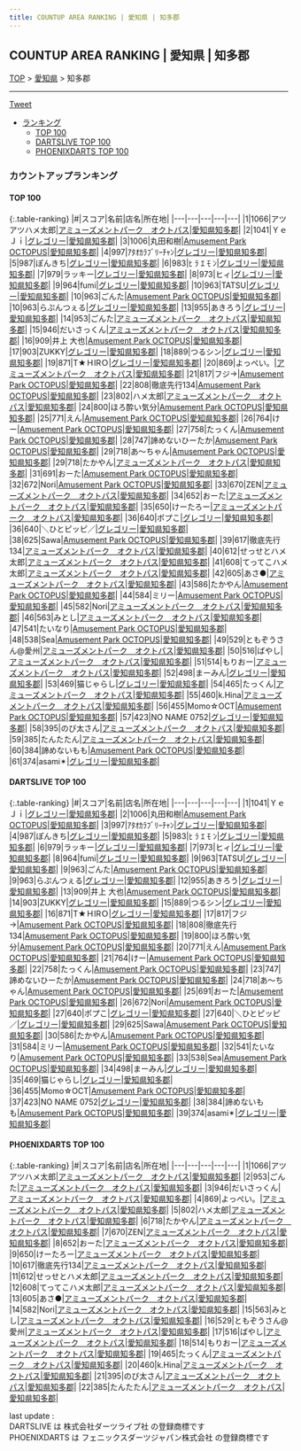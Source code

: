 ```yaml
---
title: COUNTUP AREA RANKING | 愛知県 | 知多郡
---
```

## COUNTUP AREA RANKING | 愛知県 | 知多郡

[TOP](/darts/rank/) > [愛知県](/darts/rank/愛知県/) > 知多郡

___

<a href="https://twitter.com/share?ref_src=twsrc%5Etfw" data-text="COUNTUP AREA RANKING | 愛知県知多郡" class="twitter-share-button" data-hashtags="DARTSLIVE,PHOENIXDARTS,darts,ダーツ" data-show-count="false">Tweet</a>

* [ランキング](#カウントアップランキング)
    * [TOP 100](#top-100)
    * [DARTSLIVE TOP 100](#dartslive-top-100)
    * [PHOENIXDARTS TOP 100](#phoenixdarts-top-100)

### カウントアップランキング

#### TOP 100



{:.table-ranking}
|#|スコア|名前|店名|所在地|
|---|---|---|---|---|
|1|1066|<span class="rank-name-pd">アツアツハメ太郎</span>|<a href="https://vs.phoenixdarts.com/jp/shop/shopDetailInfo/s_80302?s_seq=80302">アミューズメントパーク　オクトパス</a>|<a href="/darts/rank/愛知県/知多郡">愛知県知多郡</a>|
|2|1041|<span class="rank-name-dl">ＹｅＪｉ</span>|<a href="https://search.dartslive.com/jp/shop/d49491cd81f6c4310d9b047a20a7ba1e">グレゴリー</a>|<a href="/darts/rank/愛知県/知多郡">愛知県知多郡</a>|
|3|1006|<span class="rank-name-dl">丸田和樹</span>|<a href="https://search.dartslive.com/jp/shop/0d5b36520a66d6d50d9b047a20a7ba1e">Amusement Park OCTOPUS</a>|<a href="/darts/rank/愛知県/知多郡">愛知県知多郡</a>|
|4|997|<span class="rank-name-dl">ｱﾀｵｶﾗﾌﾞﾘｰﾁｬﾝ</span>|<a href="https://search.dartslive.com/jp/shop/d49491cd81f6c4310d9b047a20a7ba1e">グレゴリー</a>|<a href="/darts/rank/愛知県/知多郡">愛知県知多郡</a>|
|5|987|<span class="rank-name-dl">ぽんきち</span>|<a href="https://search.dartslive.com/jp/shop/d49491cd81f6c4310d9b047a20a7ba1e">グレゴリー</a>|<a href="/darts/rank/愛知県/知多郡">愛知県知多郡</a>|
|6|983|<span class="rank-name-dl">ﾋ ﾗ ｴ ﾓ ﾝ</span>|<a href="https://search.dartslive.com/jp/shop/d49491cd81f6c4310d9b047a20a7ba1e">グレゴリー</a>|<a href="/darts/rank/愛知県/知多郡">愛知県知多郡</a>|
|7|979|<span class="rank-name-dl">ラッキー</span>|<a href="https://search.dartslive.com/jp/shop/d49491cd81f6c4310d9b047a20a7ba1e">グレゴリー</a>|<a href="/darts/rank/愛知県/知多郡">愛知県知多郡</a>|
|8|973|<span class="rank-name-dl">ヒィ</span>|<a href="https://search.dartslive.com/jp/shop/d49491cd81f6c4310d9b047a20a7ba1e">グレゴリー</a>|<a href="/darts/rank/愛知県/知多郡">愛知県知多郡</a>|
|9|964|<span class="rank-name-dl">fumi</span>|<a href="https://search.dartslive.com/jp/shop/d49491cd81f6c4310d9b047a20a7ba1e">グレゴリー</a>|<a href="/darts/rank/愛知県/知多郡">愛知県知多郡</a>|
|10|963|<span class="rank-name-dl">TATSU</span>|<a href="https://search.dartslive.com/jp/shop/d49491cd81f6c4310d9b047a20a7ba1e">グレゴリー</a>|<a href="/darts/rank/愛知県/知多郡">愛知県知多郡</a>|
|10|963|<span class="rank-name-dl">ごんた</span>|<a href="https://search.dartslive.com/jp/shop/0d5b36520a66d6d50d9b047a20a7ba1e">Amusement Park OCTOPUS</a>|<a href="/darts/rank/愛知県/知多郡">愛知県知多郡</a>|
|10|963|<span class="rank-name-dl">らぷんつぇる</span>|<a href="https://search.dartslive.com/jp/shop/d49491cd81f6c4310d9b047a20a7ba1e">グレゴリー</a>|<a href="/darts/rank/愛知県/知多郡">愛知県知多郡</a>|
|13|955|<span class="rank-name-dl">あきろう</span>|<a href="https://search.dartslive.com/jp/shop/d49491cd81f6c4310d9b047a20a7ba1e">グレゴリー</a>|<a href="/darts/rank/愛知県/知多郡">愛知県知多郡</a>|
|14|953|<span class="rank-name-pd">ごんた</span>|<a href="https://vs.phoenixdarts.com/jp/shop/shopDetailInfo/s_80302?s_seq=80302">アミューズメントパーク　オクトパス</a>|<a href="/darts/rank/愛知県/知多郡">愛知県知多郡</a>|
|15|946|<span class="rank-name-pd">だいさっくん</span>|<a href="https://vs.phoenixdarts.com/jp/shop/shopDetailInfo/s_80302?s_seq=80302">アミューズメントパーク　オクトパス</a>|<a href="/darts/rank/愛知県/知多郡">愛知県知多郡</a>|
|16|909|<span class="rank-name-dl">井上 大也</span>|<a href="https://search.dartslive.com/jp/shop/0d5b36520a66d6d50d9b047a20a7ba1e">Amusement Park OCTOPUS</a>|<a href="/darts/rank/愛知県/知多郡">愛知県知多郡</a>|
|17|903|<span class="rank-name-dl">ZUKKY</span>|<a href="https://search.dartslive.com/jp/shop/d49491cd81f6c4310d9b047a20a7ba1e">グレゴリー</a>|<a href="/darts/rank/愛知県/知多郡">愛知県知多郡</a>|
|18|889|<span class="rank-name-dl">つるシン</span>|<a href="https://search.dartslive.com/jp/shop/d49491cd81f6c4310d9b047a20a7ba1e">グレゴリー</a>|<a href="/darts/rank/愛知県/知多郡">愛知県知多郡</a>|
|19|871|<span class="rank-name-dl">T★ＨIRＯ</span>|<a href="https://search.dartslive.com/jp/shop/d49491cd81f6c4310d9b047a20a7ba1e">グレゴリー</a>|<a href="/darts/rank/愛知県/知多郡">愛知県知多郡</a>|
|20|869|<span class="rank-name-pd">よっぺい。</span>|<a href="https://vs.phoenixdarts.com/jp/shop/shopDetailInfo/s_80302?s_seq=80302">アミューズメントパーク　オクトパス</a>|<a href="/darts/rank/愛知県/知多郡">愛知県知多郡</a>|
|21|817|<span class="rank-name-dl">フジ→</span>|<a href="https://search.dartslive.com/jp/shop/0d5b36520a66d6d50d9b047a20a7ba1e">Amusement Park OCTOPUS</a>|<a href="/darts/rank/愛知県/知多郡">愛知県知多郡</a>|
|22|808|<span class="rank-name-dl">徹底先行134</span>|<a href="https://search.dartslive.com/jp/shop/0d5b36520a66d6d50d9b047a20a7ba1e">Amusement Park OCTOPUS</a>|<a href="/darts/rank/愛知県/知多郡">愛知県知多郡</a>|
|23|802|<span class="rank-name-pd">ハメ太郎</span>|<a href="https://vs.phoenixdarts.com/jp/shop/shopDetailInfo/s_80302?s_seq=80302">アミューズメントパーク　オクトパス</a>|<a href="/darts/rank/愛知県/知多郡">愛知県知多郡</a>|
|24|800|<span class="rank-name-dl">ほろ酔い気分</span>|<a href="https://search.dartslive.com/jp/shop/0d5b36520a66d6d50d9b047a20a7ba1e">Amusement Park OCTOPUS</a>|<a href="/darts/rank/愛知県/知多郡">愛知県知多郡</a>|
|25|771|<span class="rank-name-dl">えん</span>|<a href="https://search.dartslive.com/jp/shop/0d5b36520a66d6d50d9b047a20a7ba1e">Amusement Park OCTOPUS</a>|<a href="/darts/rank/愛知県/知多郡">愛知県知多郡</a>|
|26|764|<span class="rank-name-dl">けー</span>|<a href="https://search.dartslive.com/jp/shop/0d5b36520a66d6d50d9b047a20a7ba1e">Amusement Park OCTOPUS</a>|<a href="/darts/rank/愛知県/知多郡">愛知県知多郡</a>|
|27|758|<span class="rank-name-dl">たっくん</span>|<a href="https://search.dartslive.com/jp/shop/0d5b36520a66d6d50d9b047a20a7ba1e">Amusement Park OCTOPUS</a>|<a href="/darts/rank/愛知県/知多郡">愛知県知多郡</a>|
|28|747|<span class="rank-name-dl">諦めないひーたか</span>|<a href="https://search.dartslive.com/jp/shop/0d5b36520a66d6d50d9b047a20a7ba1e">Amusement Park OCTOPUS</a>|<a href="/darts/rank/愛知県/知多郡">愛知県知多郡</a>|
|29|718|<span class="rank-name-dl">あ～ちゃん</span>|<a href="https://search.dartslive.com/jp/shop/0d5b36520a66d6d50d9b047a20a7ba1e">Amusement Park OCTOPUS</a>|<a href="/darts/rank/愛知県/知多郡">愛知県知多郡</a>|
|29|718|<span class="rank-name-pd">たかやん</span>|<a href="https://vs.phoenixdarts.com/jp/shop/shopDetailInfo/s_80302?s_seq=80302">アミューズメントパーク　オクトパス</a>|<a href="/darts/rank/愛知県/知多郡">愛知県知多郡</a>|
|31|691|<span class="rank-name-dl">おーた</span>|<a href="https://search.dartslive.com/jp/shop/0d5b36520a66d6d50d9b047a20a7ba1e">Amusement Park OCTOPUS</a>|<a href="/darts/rank/愛知県/知多郡">愛知県知多郡</a>|
|32|672|<span class="rank-name-dl">Nori</span>|<a href="https://search.dartslive.com/jp/shop/0d5b36520a66d6d50d9b047a20a7ba1e">Amusement Park OCTOPUS</a>|<a href="/darts/rank/愛知県/知多郡">愛知県知多郡</a>|
|33|670|<span class="rank-name-pd">ZEN</span>|<a href="https://vs.phoenixdarts.com/jp/shop/shopDetailInfo/s_80302?s_seq=80302">アミューズメントパーク　オクトパス</a>|<a href="/darts/rank/愛知県/知多郡">愛知県知多郡</a>|
|34|652|<span class="rank-name-pd">おーた</span>|<a href="https://vs.phoenixdarts.com/jp/shop/shopDetailInfo/s_80302?s_seq=80302">アミューズメントパーク　オクトパス</a>|<a href="/darts/rank/愛知県/知多郡">愛知県知多郡</a>|
|35|650|<span class="rank-name-pd">けーたろー</span>|<a href="https://vs.phoenixdarts.com/jp/shop/shopDetailInfo/s_80302?s_seq=80302">アミューズメントパーク　オクトパス</a>|<a href="/darts/rank/愛知県/知多郡">愛知県知多郡</a>|
|36|640|<span class="rank-name-dl">ポプこ</span>|<a href="https://search.dartslive.com/jp/shop/d49491cd81f6c4310d9b047a20a7ba1e">グレゴリー</a>|<a href="/darts/rank/愛知県/知多郡">愛知県知多郡</a>|
|36|640|<span class="rank-name-dl">＼ひとピッピ／</span>|<a href="https://search.dartslive.com/jp/shop/d49491cd81f6c4310d9b047a20a7ba1e">グレゴリー</a>|<a href="/darts/rank/愛知県/知多郡">愛知県知多郡</a>|
|38|625|<span class="rank-name-dl">Sawa</span>|<a href="https://search.dartslive.com/jp/shop/0d5b36520a66d6d50d9b047a20a7ba1e">Amusement Park OCTOPUS</a>|<a href="/darts/rank/愛知県/知多郡">愛知県知多郡</a>|
|39|617|<span class="rank-name-pd">徹底先行134</span>|<a href="https://vs.phoenixdarts.com/jp/shop/shopDetailInfo/s_80302?s_seq=80302">アミューズメントパーク　オクトパス</a>|<a href="/darts/rank/愛知県/知多郡">愛知県知多郡</a>|
|40|612|<span class="rank-name-pd">せっせとハメ太郎</span>|<a href="https://vs.phoenixdarts.com/jp/shop/shopDetailInfo/s_80302?s_seq=80302">アミューズメントパーク　オクトパス</a>|<a href="/darts/rank/愛知県/知多郡">愛知県知多郡</a>|
|41|608|<span class="rank-name-pd">てってこハメ太郎</span>|<a href="https://vs.phoenixdarts.com/jp/shop/shopDetailInfo/s_80302?s_seq=80302">アミューズメントパーク　オクトパス</a>|<a href="/darts/rank/愛知県/知多郡">愛知県知多郡</a>|
|42|605|<span class="rank-name-pd">あさ●</span>|<a href="https://vs.phoenixdarts.com/jp/shop/shopDetailInfo/s_80302?s_seq=80302">アミューズメントパーク　オクトパス</a>|<a href="/darts/rank/愛知県/知多郡">愛知県知多郡</a>|
|43|586|<span class="rank-name-dl">たかやん</span>|<a href="https://search.dartslive.com/jp/shop/0d5b36520a66d6d50d9b047a20a7ba1e">Amusement Park OCTOPUS</a>|<a href="/darts/rank/愛知県/知多郡">愛知県知多郡</a>|
|44|584|<span class="rank-name-dl">ミリー</span>|<a href="https://search.dartslive.com/jp/shop/0d5b36520a66d6d50d9b047a20a7ba1e">Amusement Park OCTOPUS</a>|<a href="/darts/rank/愛知県/知多郡">愛知県知多郡</a>|
|45|582|<span class="rank-name-pd">Nori</span>|<a href="https://vs.phoenixdarts.com/jp/shop/shopDetailInfo/s_80302?s_seq=80302">アミューズメントパーク　オクトパス</a>|<a href="/darts/rank/愛知県/知多郡">愛知県知多郡</a>|
|46|563|<span class="rank-name-pd">みとし</span>|<a href="https://vs.phoenixdarts.com/jp/shop/shopDetailInfo/s_80302?s_seq=80302">アミューズメントパーク　オクトパス</a>|<a href="/darts/rank/愛知県/知多郡">愛知県知多郡</a>|
|47|541|<span class="rank-name-dl">たいなり</span>|<a href="https://search.dartslive.com/jp/shop/0d5b36520a66d6d50d9b047a20a7ba1e">Amusement Park OCTOPUS</a>|<a href="/darts/rank/愛知県/知多郡">愛知県知多郡</a>|
|48|538|<span class="rank-name-dl">Sea</span>|<a href="https://search.dartslive.com/jp/shop/0d5b36520a66d6d50d9b047a20a7ba1e">Amusement Park OCTOPUS</a>|<a href="/darts/rank/愛知県/知多郡">愛知県知多郡</a>|
|49|529|<span class="rank-name-pd">ともぞうさん@愛州</span>|<a href="https://vs.phoenixdarts.com/jp/shop/shopDetailInfo/s_80302?s_seq=80302">アミューズメントパーク　オクトパス</a>|<a href="/darts/rank/愛知県/知多郡">愛知県知多郡</a>|
|50|516|<span class="rank-name-pd">ばやし</span>|<a href="https://vs.phoenixdarts.com/jp/shop/shopDetailInfo/s_80302?s_seq=80302">アミューズメントパーク　オクトパス</a>|<a href="/darts/rank/愛知県/知多郡">愛知県知多郡</a>|
|51|514|<span class="rank-name-pd">もりおー</span>|<a href="https://vs.phoenixdarts.com/jp/shop/shopDetailInfo/s_80302?s_seq=80302">アミューズメントパーク　オクトパス</a>|<a href="/darts/rank/愛知県/知多郡">愛知県知多郡</a>|
|52|498|<span class="rank-name-dl">まーみん</span>|<a href="https://search.dartslive.com/jp/shop/d49491cd81f6c4310d9b047a20a7ba1e">グレゴリー</a>|<a href="/darts/rank/愛知県/知多郡">愛知県知多郡</a>|
|53|469|<span class="rank-name-dl">猫じゃらし</span>|<a href="https://search.dartslive.com/jp/shop/d49491cd81f6c4310d9b047a20a7ba1e">グレゴリー</a>|<a href="/darts/rank/愛知県/知多郡">愛知県知多郡</a>|
|54|465|<span class="rank-name-pd">たっくん</span>|<a href="https://vs.phoenixdarts.com/jp/shop/shopDetailInfo/s_80302?s_seq=80302">アミューズメントパーク　オクトパス</a>|<a href="/darts/rank/愛知県/知多郡">愛知県知多郡</a>|
|55|460|<span class="rank-name-pd">k.Hina</span>|<a href="https://vs.phoenixdarts.com/jp/shop/shopDetailInfo/s_80302?s_seq=80302">アミューズメントパーク　オクトパス</a>|<a href="/darts/rank/愛知県/知多郡">愛知県知多郡</a>|
|56|455|<span class="rank-name-dl">Momo☆OCT</span>|<a href="https://search.dartslive.com/jp/shop/0d5b36520a66d6d50d9b047a20a7ba1e">Amusement Park OCTOPUS</a>|<a href="/darts/rank/愛知県/知多郡">愛知県知多郡</a>|
|57|423|<span class="rank-name-dl">NO NAME 0752</span>|<a href="https://search.dartslive.com/jp/shop/d49491cd81f6c4310d9b047a20a7ba1e">グレゴリー</a>|<a href="/darts/rank/愛知県/知多郡">愛知県知多郡</a>|
|58|395|<span class="rank-name-pd">のび太さん</span>|<a href="https://vs.phoenixdarts.com/jp/shop/shopDetailInfo/s_80302?s_seq=80302">アミューズメントパーク　オクトパス</a>|<a href="/darts/rank/愛知県/知多郡">愛知県知多郡</a>|
|59|385|<span class="rank-name-pd">たんたたん</span>|<a href="https://vs.phoenixdarts.com/jp/shop/shopDetailInfo/s_80302?s_seq=80302">アミューズメントパーク　オクトパス</a>|<a href="/darts/rank/愛知県/知多郡">愛知県知多郡</a>|
|60|384|<span class="rank-name-dl">諦めないもも</span>|<a href="https://search.dartslive.com/jp/shop/0d5b36520a66d6d50d9b047a20a7ba1e">Amusement Park OCTOPUS</a>|<a href="/darts/rank/愛知県/知多郡">愛知県知多郡</a>|
|61|374|<span class="rank-name-dl">asami✴︎</span>|<a href="https://search.dartslive.com/jp/shop/d49491cd81f6c4310d9b047a20a7ba1e">グレゴリー</a>|<a href="/darts/rank/愛知県/知多郡">愛知県知多郡</a>|


#### DARTSLIVE TOP 100



{:.table-ranking}
|#|スコア|名前|店名|所在地|
|---|---|---|---|---|
|1|1041|<span class="rank-name-dl">ＹｅＪｉ</span>|<a href="https://search.dartslive.com/jp/shop/d49491cd81f6c4310d9b047a20a7ba1e">グレゴリー</a>|<a href="/darts/rank/愛知県/知多郡">愛知県知多郡</a>|
|2|1006|<span class="rank-name-dl">丸田和樹</span>|<a href="https://search.dartslive.com/jp/shop/0d5b36520a66d6d50d9b047a20a7ba1e">Amusement Park OCTOPUS</a>|<a href="/darts/rank/愛知県/知多郡">愛知県知多郡</a>|
|3|997|<span class="rank-name-dl">ｱﾀｵｶﾗﾌﾞﾘｰﾁｬﾝ</span>|<a href="https://search.dartslive.com/jp/shop/d49491cd81f6c4310d9b047a20a7ba1e">グレゴリー</a>|<a href="/darts/rank/愛知県/知多郡">愛知県知多郡</a>|
|4|987|<span class="rank-name-dl">ぽんきち</span>|<a href="https://search.dartslive.com/jp/shop/d49491cd81f6c4310d9b047a20a7ba1e">グレゴリー</a>|<a href="/darts/rank/愛知県/知多郡">愛知県知多郡</a>|
|5|983|<span class="rank-name-dl">ﾋ ﾗ ｴ ﾓ ﾝ</span>|<a href="https://search.dartslive.com/jp/shop/d49491cd81f6c4310d9b047a20a7ba1e">グレゴリー</a>|<a href="/darts/rank/愛知県/知多郡">愛知県知多郡</a>|
|6|979|<span class="rank-name-dl">ラッキー</span>|<a href="https://search.dartslive.com/jp/shop/d49491cd81f6c4310d9b047a20a7ba1e">グレゴリー</a>|<a href="/darts/rank/愛知県/知多郡">愛知県知多郡</a>|
|7|973|<span class="rank-name-dl">ヒィ</span>|<a href="https://search.dartslive.com/jp/shop/d49491cd81f6c4310d9b047a20a7ba1e">グレゴリー</a>|<a href="/darts/rank/愛知県/知多郡">愛知県知多郡</a>|
|8|964|<span class="rank-name-dl">fumi</span>|<a href="https://search.dartslive.com/jp/shop/d49491cd81f6c4310d9b047a20a7ba1e">グレゴリー</a>|<a href="/darts/rank/愛知県/知多郡">愛知県知多郡</a>|
|9|963|<span class="rank-name-dl">TATSU</span>|<a href="https://search.dartslive.com/jp/shop/d49491cd81f6c4310d9b047a20a7ba1e">グレゴリー</a>|<a href="/darts/rank/愛知県/知多郡">愛知県知多郡</a>|
|9|963|<span class="rank-name-dl">ごんた</span>|<a href="https://search.dartslive.com/jp/shop/0d5b36520a66d6d50d9b047a20a7ba1e">Amusement Park OCTOPUS</a>|<a href="/darts/rank/愛知県/知多郡">愛知県知多郡</a>|
|9|963|<span class="rank-name-dl">らぷんつぇる</span>|<a href="https://search.dartslive.com/jp/shop/d49491cd81f6c4310d9b047a20a7ba1e">グレゴリー</a>|<a href="/darts/rank/愛知県/知多郡">愛知県知多郡</a>|
|12|955|<span class="rank-name-dl">あきろう</span>|<a href="https://search.dartslive.com/jp/shop/d49491cd81f6c4310d9b047a20a7ba1e">グレゴリー</a>|<a href="/darts/rank/愛知県/知多郡">愛知県知多郡</a>|
|13|909|<span class="rank-name-dl">井上 大也</span>|<a href="https://search.dartslive.com/jp/shop/0d5b36520a66d6d50d9b047a20a7ba1e">Amusement Park OCTOPUS</a>|<a href="/darts/rank/愛知県/知多郡">愛知県知多郡</a>|
|14|903|<span class="rank-name-dl">ZUKKY</span>|<a href="https://search.dartslive.com/jp/shop/d49491cd81f6c4310d9b047a20a7ba1e">グレゴリー</a>|<a href="/darts/rank/愛知県/知多郡">愛知県知多郡</a>|
|15|889|<span class="rank-name-dl">つるシン</span>|<a href="https://search.dartslive.com/jp/shop/d49491cd81f6c4310d9b047a20a7ba1e">グレゴリー</a>|<a href="/darts/rank/愛知県/知多郡">愛知県知多郡</a>|
|16|871|<span class="rank-name-dl">T★ＨIRＯ</span>|<a href="https://search.dartslive.com/jp/shop/d49491cd81f6c4310d9b047a20a7ba1e">グレゴリー</a>|<a href="/darts/rank/愛知県/知多郡">愛知県知多郡</a>|
|17|817|<span class="rank-name-dl">フジ→</span>|<a href="https://search.dartslive.com/jp/shop/0d5b36520a66d6d50d9b047a20a7ba1e">Amusement Park OCTOPUS</a>|<a href="/darts/rank/愛知県/知多郡">愛知県知多郡</a>|
|18|808|<span class="rank-name-dl">徹底先行134</span>|<a href="https://search.dartslive.com/jp/shop/0d5b36520a66d6d50d9b047a20a7ba1e">Amusement Park OCTOPUS</a>|<a href="/darts/rank/愛知県/知多郡">愛知県知多郡</a>|
|19|800|<span class="rank-name-dl">ほろ酔い気分</span>|<a href="https://search.dartslive.com/jp/shop/0d5b36520a66d6d50d9b047a20a7ba1e">Amusement Park OCTOPUS</a>|<a href="/darts/rank/愛知県/知多郡">愛知県知多郡</a>|
|20|771|<span class="rank-name-dl">えん</span>|<a href="https://search.dartslive.com/jp/shop/0d5b36520a66d6d50d9b047a20a7ba1e">Amusement Park OCTOPUS</a>|<a href="/darts/rank/愛知県/知多郡">愛知県知多郡</a>|
|21|764|<span class="rank-name-dl">けー</span>|<a href="https://search.dartslive.com/jp/shop/0d5b36520a66d6d50d9b047a20a7ba1e">Amusement Park OCTOPUS</a>|<a href="/darts/rank/愛知県/知多郡">愛知県知多郡</a>|
|22|758|<span class="rank-name-dl">たっくん</span>|<a href="https://search.dartslive.com/jp/shop/0d5b36520a66d6d50d9b047a20a7ba1e">Amusement Park OCTOPUS</a>|<a href="/darts/rank/愛知県/知多郡">愛知県知多郡</a>|
|23|747|<span class="rank-name-dl">諦めないひーたか</span>|<a href="https://search.dartslive.com/jp/shop/0d5b36520a66d6d50d9b047a20a7ba1e">Amusement Park OCTOPUS</a>|<a href="/darts/rank/愛知県/知多郡">愛知県知多郡</a>|
|24|718|<span class="rank-name-dl">あ～ちゃん</span>|<a href="https://search.dartslive.com/jp/shop/0d5b36520a66d6d50d9b047a20a7ba1e">Amusement Park OCTOPUS</a>|<a href="/darts/rank/愛知県/知多郡">愛知県知多郡</a>|
|25|691|<span class="rank-name-dl">おーた</span>|<a href="https://search.dartslive.com/jp/shop/0d5b36520a66d6d50d9b047a20a7ba1e">Amusement Park OCTOPUS</a>|<a href="/darts/rank/愛知県/知多郡">愛知県知多郡</a>|
|26|672|<span class="rank-name-dl">Nori</span>|<a href="https://search.dartslive.com/jp/shop/0d5b36520a66d6d50d9b047a20a7ba1e">Amusement Park OCTOPUS</a>|<a href="/darts/rank/愛知県/知多郡">愛知県知多郡</a>|
|27|640|<span class="rank-name-dl">ポプこ</span>|<a href="https://search.dartslive.com/jp/shop/d49491cd81f6c4310d9b047a20a7ba1e">グレゴリー</a>|<a href="/darts/rank/愛知県/知多郡">愛知県知多郡</a>|
|27|640|<span class="rank-name-dl">＼ひとピッピ／</span>|<a href="https://search.dartslive.com/jp/shop/d49491cd81f6c4310d9b047a20a7ba1e">グレゴリー</a>|<a href="/darts/rank/愛知県/知多郡">愛知県知多郡</a>|
|29|625|<span class="rank-name-dl">Sawa</span>|<a href="https://search.dartslive.com/jp/shop/0d5b36520a66d6d50d9b047a20a7ba1e">Amusement Park OCTOPUS</a>|<a href="/darts/rank/愛知県/知多郡">愛知県知多郡</a>|
|30|586|<span class="rank-name-dl">たかやん</span>|<a href="https://search.dartslive.com/jp/shop/0d5b36520a66d6d50d9b047a20a7ba1e">Amusement Park OCTOPUS</a>|<a href="/darts/rank/愛知県/知多郡">愛知県知多郡</a>|
|31|584|<span class="rank-name-dl">ミリー</span>|<a href="https://search.dartslive.com/jp/shop/0d5b36520a66d6d50d9b047a20a7ba1e">Amusement Park OCTOPUS</a>|<a href="/darts/rank/愛知県/知多郡">愛知県知多郡</a>|
|32|541|<span class="rank-name-dl">たいなり</span>|<a href="https://search.dartslive.com/jp/shop/0d5b36520a66d6d50d9b047a20a7ba1e">Amusement Park OCTOPUS</a>|<a href="/darts/rank/愛知県/知多郡">愛知県知多郡</a>|
|33|538|<span class="rank-name-dl">Sea</span>|<a href="https://search.dartslive.com/jp/shop/0d5b36520a66d6d50d9b047a20a7ba1e">Amusement Park OCTOPUS</a>|<a href="/darts/rank/愛知県/知多郡">愛知県知多郡</a>|
|34|498|<span class="rank-name-dl">まーみん</span>|<a href="https://search.dartslive.com/jp/shop/d49491cd81f6c4310d9b047a20a7ba1e">グレゴリー</a>|<a href="/darts/rank/愛知県/知多郡">愛知県知多郡</a>|
|35|469|<span class="rank-name-dl">猫じゃらし</span>|<a href="https://search.dartslive.com/jp/shop/d49491cd81f6c4310d9b047a20a7ba1e">グレゴリー</a>|<a href="/darts/rank/愛知県/知多郡">愛知県知多郡</a>|
|36|455|<span class="rank-name-dl">Momo☆OCT</span>|<a href="https://search.dartslive.com/jp/shop/0d5b36520a66d6d50d9b047a20a7ba1e">Amusement Park OCTOPUS</a>|<a href="/darts/rank/愛知県/知多郡">愛知県知多郡</a>|
|37|423|<span class="rank-name-dl">NO NAME 0752</span>|<a href="https://search.dartslive.com/jp/shop/d49491cd81f6c4310d9b047a20a7ba1e">グレゴリー</a>|<a href="/darts/rank/愛知県/知多郡">愛知県知多郡</a>|
|38|384|<span class="rank-name-dl">諦めないもも</span>|<a href="https://search.dartslive.com/jp/shop/0d5b36520a66d6d50d9b047a20a7ba1e">Amusement Park OCTOPUS</a>|<a href="/darts/rank/愛知県/知多郡">愛知県知多郡</a>|
|39|374|<span class="rank-name-dl">asami✴︎</span>|<a href="https://search.dartslive.com/jp/shop/d49491cd81f6c4310d9b047a20a7ba1e">グレゴリー</a>|<a href="/darts/rank/愛知県/知多郡">愛知県知多郡</a>|


#### PHOENIXDARTS TOP 100



{:.table-ranking}
|#|スコア|名前|店名|所在地|
|---|---|---|---|---|
|1|1066|<span class="rank-name-pd">アツアツハメ太郎</span>|<a href="https://vs.phoenixdarts.com/jp/shop/shopDetailInfo/s_80302?s_seq=80302">アミューズメントパーク　オクトパス</a>|<a href="/darts/rank/愛知県/知多郡">愛知県知多郡</a>|
|2|953|<span class="rank-name-pd">ごんた</span>|<a href="https://vs.phoenixdarts.com/jp/shop/shopDetailInfo/s_80302?s_seq=80302">アミューズメントパーク　オクトパス</a>|<a href="/darts/rank/愛知県/知多郡">愛知県知多郡</a>|
|3|946|<span class="rank-name-pd">だいさっくん</span>|<a href="https://vs.phoenixdarts.com/jp/shop/shopDetailInfo/s_80302?s_seq=80302">アミューズメントパーク　オクトパス</a>|<a href="/darts/rank/愛知県/知多郡">愛知県知多郡</a>|
|4|869|<span class="rank-name-pd">よっぺい。</span>|<a href="https://vs.phoenixdarts.com/jp/shop/shopDetailInfo/s_80302?s_seq=80302">アミューズメントパーク　オクトパス</a>|<a href="/darts/rank/愛知県/知多郡">愛知県知多郡</a>|
|5|802|<span class="rank-name-pd">ハメ太郎</span>|<a href="https://vs.phoenixdarts.com/jp/shop/shopDetailInfo/s_80302?s_seq=80302">アミューズメントパーク　オクトパス</a>|<a href="/darts/rank/愛知県/知多郡">愛知県知多郡</a>|
|6|718|<span class="rank-name-pd">たかやん</span>|<a href="https://vs.phoenixdarts.com/jp/shop/shopDetailInfo/s_80302?s_seq=80302">アミューズメントパーク　オクトパス</a>|<a href="/darts/rank/愛知県/知多郡">愛知県知多郡</a>|
|7|670|<span class="rank-name-pd">ZEN</span>|<a href="https://vs.phoenixdarts.com/jp/shop/shopDetailInfo/s_80302?s_seq=80302">アミューズメントパーク　オクトパス</a>|<a href="/darts/rank/愛知県/知多郡">愛知県知多郡</a>|
|8|652|<span class="rank-name-pd">おーた</span>|<a href="https://vs.phoenixdarts.com/jp/shop/shopDetailInfo/s_80302?s_seq=80302">アミューズメントパーク　オクトパス</a>|<a href="/darts/rank/愛知県/知多郡">愛知県知多郡</a>|
|9|650|<span class="rank-name-pd">けーたろー</span>|<a href="https://vs.phoenixdarts.com/jp/shop/shopDetailInfo/s_80302?s_seq=80302">アミューズメントパーク　オクトパス</a>|<a href="/darts/rank/愛知県/知多郡">愛知県知多郡</a>|
|10|617|<span class="rank-name-pd">徹底先行134</span>|<a href="https://vs.phoenixdarts.com/jp/shop/shopDetailInfo/s_80302?s_seq=80302">アミューズメントパーク　オクトパス</a>|<a href="/darts/rank/愛知県/知多郡">愛知県知多郡</a>|
|11|612|<span class="rank-name-pd">せっせとハメ太郎</span>|<a href="https://vs.phoenixdarts.com/jp/shop/shopDetailInfo/s_80302?s_seq=80302">アミューズメントパーク　オクトパス</a>|<a href="/darts/rank/愛知県/知多郡">愛知県知多郡</a>|
|12|608|<span class="rank-name-pd">てってこハメ太郎</span>|<a href="https://vs.phoenixdarts.com/jp/shop/shopDetailInfo/s_80302?s_seq=80302">アミューズメントパーク　オクトパス</a>|<a href="/darts/rank/愛知県/知多郡">愛知県知多郡</a>|
|13|605|<span class="rank-name-pd">あさ●</span>|<a href="https://vs.phoenixdarts.com/jp/shop/shopDetailInfo/s_80302?s_seq=80302">アミューズメントパーク　オクトパス</a>|<a href="/darts/rank/愛知県/知多郡">愛知県知多郡</a>|
|14|582|<span class="rank-name-pd">Nori</span>|<a href="https://vs.phoenixdarts.com/jp/shop/shopDetailInfo/s_80302?s_seq=80302">アミューズメントパーク　オクトパス</a>|<a href="/darts/rank/愛知県/知多郡">愛知県知多郡</a>|
|15|563|<span class="rank-name-pd">みとし</span>|<a href="https://vs.phoenixdarts.com/jp/shop/shopDetailInfo/s_80302?s_seq=80302">アミューズメントパーク　オクトパス</a>|<a href="/darts/rank/愛知県/知多郡">愛知県知多郡</a>|
|16|529|<span class="rank-name-pd">ともぞうさん@愛州</span>|<a href="https://vs.phoenixdarts.com/jp/shop/shopDetailInfo/s_80302?s_seq=80302">アミューズメントパーク　オクトパス</a>|<a href="/darts/rank/愛知県/知多郡">愛知県知多郡</a>|
|17|516|<span class="rank-name-pd">ばやし</span>|<a href="https://vs.phoenixdarts.com/jp/shop/shopDetailInfo/s_80302?s_seq=80302">アミューズメントパーク　オクトパス</a>|<a href="/darts/rank/愛知県/知多郡">愛知県知多郡</a>|
|18|514|<span class="rank-name-pd">もりおー</span>|<a href="https://vs.phoenixdarts.com/jp/shop/shopDetailInfo/s_80302?s_seq=80302">アミューズメントパーク　オクトパス</a>|<a href="/darts/rank/愛知県/知多郡">愛知県知多郡</a>|
|19|465|<span class="rank-name-pd">たっくん</span>|<a href="https://vs.phoenixdarts.com/jp/shop/shopDetailInfo/s_80302?s_seq=80302">アミューズメントパーク　オクトパス</a>|<a href="/darts/rank/愛知県/知多郡">愛知県知多郡</a>|
|20|460|<span class="rank-name-pd">k.Hina</span>|<a href="https://vs.phoenixdarts.com/jp/shop/shopDetailInfo/s_80302?s_seq=80302">アミューズメントパーク　オクトパス</a>|<a href="/darts/rank/愛知県/知多郡">愛知県知多郡</a>|
|21|395|<span class="rank-name-pd">のび太さん</span>|<a href="https://vs.phoenixdarts.com/jp/shop/shopDetailInfo/s_80302?s_seq=80302">アミューズメントパーク　オクトパス</a>|<a href="/darts/rank/愛知県/知多郡">愛知県知多郡</a>|
|22|385|<span class="rank-name-pd">たんたたん</span>|<a href="https://vs.phoenixdarts.com/jp/shop/shopDetailInfo/s_80302?s_seq=80302">アミューズメントパーク　オクトパス</a>|<a href="/darts/rank/愛知県/知多郡">愛知県知多郡</a>|


<div class="footer border-top border-gray-light mt-5 pt-3 text-right text-gray">
    last update : <span style="font-weight: italic" id="foot_last_modified"></span><br />
    DARTSLIVE は 株式会社ダーツライブ社 の登録商標です<br />
    PHOENIXDARTS は フェニックスダーツジャパン株式会社 の登録商標です<br />
</div>

<script src="https://cdnjs.cloudflare.com/ajax/libs/jquery.tablesorter/2.31.3/js/jquery.tablesorter.min.js" integrity="sha512-qzgd5cYSZcosqpzpn7zF2ZId8f/8CHmFKZ8j7mU4OUXTNRd5g+ZHBPsgKEwoqxCtdQvExE5LprwwPAgoicguNg==" crossorigin="anonymous" referrerpolicy="no-referrer"></script>
<link rel="stylesheet" href="https://cdnjs.cloudflare.com/ajax/libs/jquery.tablesorter/2.31.3/css/theme.default.min.css" integrity="sha512-wghhOJkjQX0Lh3NSWvNKeZ0ZpNn+SPVXX1Qyc9OCaogADktxrBiBdKGDoqVUOyhStvMBmJQ8ZdMHiR3wuEq8+w==" crossorigin="anonymous" referrerpolicy="no-referrer" />
<script>
$(function() {
    $(".table-ranking").tablesorter({sortList:[[0, 0]]});
    $("#foot_last_modified").text(formatDate(new Date(document.lastModified), 'yyyy-MM-dd HH:mm:ss'));
});
</script>

<script async src="https://platform.twitter.com/widgets.js" charset="utf-8"></script>